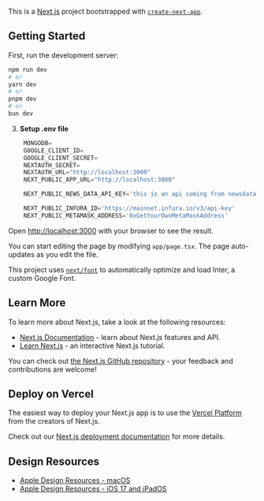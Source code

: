 This is a [Next.js](https://nextjs.org/) project bootstrapped with [`create-next-app`](https://github.com/vercel/next.js/tree/canary/packages/create-next-app).

## Getting Started

First, run the development server:

```bash
npm run dev
# or
yarn dev
# or
pnpm dev
# or
bun dev
```

3. **Setup .env file**
   ```js
    MONGODB=
    GOOGLE_CLIENT_ID=
    GOOGLE_CLIENT_SECRET=
    NEXTAUTH_SECRET=
    NEXTAUTH_URL="http://localhost:3000"
    NEXT_PUBLIC_APP_URL="http://localhost:3000"

    NEXT_PUBLIC_NEWS_DATA_API_KEY='this is an api coming from newsdata.io'

    NEXT_PUBLIC_INFURA_ID='https://mainnet.infura.io/v3/api-key'
    NEXT_PUBLIC_METAMASK_ADDRESS='0xGetYourOwnMetaMaskAddress'
   ```

Open [http://localhost:3000](http://localhost:3000) with your browser to see the result.

You can start editing the page by modifying `app/page.tsx`. The page auto-updates as you edit the file.

This project uses [`next/font`](https://nextjs.org/docs/basic-features/font-optimization) to automatically optimize and load Inter, a custom Google Font.

## Learn More

To learn more about Next.js, take a look at the following resources:

- [Next.js Documentation](https://nextjs.org/docs) - learn about Next.js features and API.
- [Learn Next.js](https://nextjs.org/learn) - an interactive Next.js tutorial.

You can check out [the Next.js GitHub repository](https://github.com/vercel/next.js/) - your feedback and contributions are welcome!

## Deploy on Vercel

The easiest way to deploy your Next.js app is to use the [Vercel Platform](https://vercel.com/new?utm_medium=default-template&filter=next.js&utm_source=create-next-app&utm_campaign=create-next-app-readme) from the creators of Next.js.

Check out our [Next.js deployment documentation](https://nextjs.org/docs/deployment) for more details.

## Design Resources

- [Apple Design Resources - macOS](https://www.figma.com/file/Ew1Fxs1UbzI8bl4NUIfDc2/Apple-Design-Resources---macOS-(Community))
- [Apple Design Resources - iOS 17 and iPadOS ](https://www.figma.com/file/SQwsgVpHtOnL07VarNy6jc/Apple-Design-Resources-%E2%80%93-iOS-17-and-iPadOS-17-(Community))